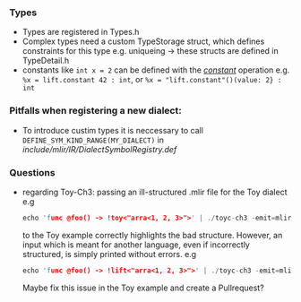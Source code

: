 ### Types
* Types are registered in Types.h
* Complex types need a custom TypeStorage struct, which defines constraints for this type e.g. uniqueing -> these structs are defined in TypeDetail.h
* constants like `int x = 2` can be defined with the [_constant_](https://github.com/tensorflow/mlir/blob/master/g3doc/Dialects/Standard.md#constant-operation) operation e.g. `%x = lift.constant 42 : int`, or `%x = "lift.constant"()(value: 2} : int`

### Pitfalls when registering a new dialect:
* To introduce custim types it is neccessary to call `DEFINE_SYM_KIND_RANGE(MY_DIALECT)` in _include/mlir/IR/DialectSymbolRegistry.def_

### Questions
* regarding Toy-Ch3: passing an ill-structured .mlir file for the Toy dialect e.g  
    ```C++
    echo 'func @foo() -> !toy<"arra<1, 2, 3>">' | ./toyc-ch3 -emit=mlir -x=mlir
    ```
    to the Toy example correctly highlights the bad structure. However, an input which is meant for another language, even if incorrectly structured, is simply printed without errors. e.g 
    ```C++
    echo 'func @foo() -> !lift<"arra<1, 2, 3>">' | ./toyc-ch3 -emit=mlir -x=mlir
    ```
    Maybe fix this issue in the Toy example and create a Pullrequest?

